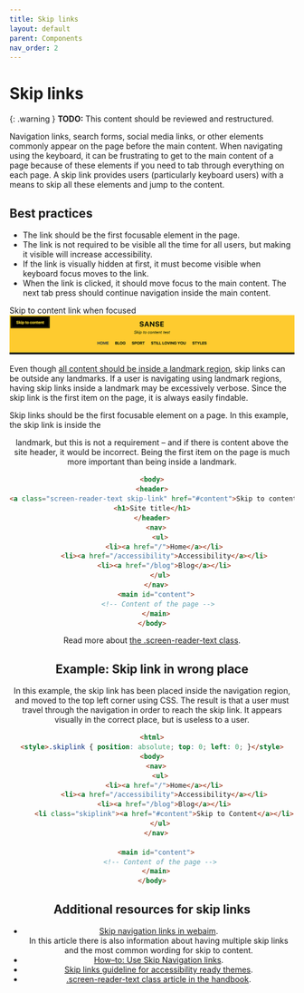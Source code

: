 ```yaml
---
title: Skip links
layout: default
parent: Components
nav_order: 2
---
```


# Skip links

{: .warning }
**TODO:**
This content should be reviewed and restructured.

Navigation links, search forms, social media links, or other elements commonly appear on the page before the main content. When navigating using the keyboard, it can be frustrating to get to the main content of a page because of these elements if you need to tab through everything on each page. A skip link provides users (particularly keyboard users) with a means to skip all these elements and jump to the content.

## Best practices

- The link should be the first focusable element in the page.
- The link is not required to be visible all the time for all users, but making it visible will increase accessibility.
- If the link is visually hidden at first, it must become visible when keyboard focus moves to the link.
- When the link is clicked, it should move focus to the main content. The next tab press should continue navigation inside the main content.

Skip to content link when focused
![Skip to content link](/assets/images/skip-link.png)

Even though [all content should be inside a landmark region](https://make.wordpress.org/accessibility/handbook/best-practices/markup/aria-landmarks/), skip links can be outside any landmarks. If a user is navigating using landmark regions, having skip links inside a landmark may be excessively verbose. Since the skip link is the first item on the page, it is always easily findable.

Skip links should be the first focusable element on a page. In this example, the skip link is inside the <header> landmark, but this is not a requirement – and if there is content above the site header, it would be incorrect. Being the first item on the page is much more important than being inside a landmark.

```html
<body>
<header>
<a class="screen-reader-text skip-link" href="#content">Skip to content</a>
<h1>Site title</h1>
</header>
  <nav>
    <ul>
      <li><a href="/">Home</a></li>
      <li><a href="/accessibility">Accessibility</a></li>
      <li><a href="/blog">Blog</a></li>
    </ul>
  </nav>
  <main id="content">
    <!-- Content of the page --> 
  </main>
</body>
```

Read more about [the .screen-reader-text class](https://make.wordpress.org/accessibility/handbook/best-practices/markup/the-css-class-screen-reader-text/).

## Example: Skip link in wrong place

In this example, the skip link has been placed inside the navigation region, and moved to the top left corner using CSS. The result is that a user must travel through the navigation in order to reach the skip link. It appears visually in the correct place, but is useless to a user.

```html
<html>
<style>.skiplink { position: absolute; top: 0; left: 0; }</style>
<body>
  <nav>
    <ul>
      <li><a href="/">Home</a></li>
      <li><a href="/accessibility">Accessibility</a></li>
      <li><a href="/blog">Blog</a></li>
      <li class="skiplink"><a href="#content">Skip to Content</a></li>
    </ul>
  </nav>

  <main id="content">
    <!-- Content of the page -->
  </main>
</body>
```

## Additional resources for skip links

- [Skip navigation links in webaim](https://webaim.org/techniques/skipnav/).  
  In this article there is also information about having multiple skip links and the most common wording for skip to content.
- [How–to: Use Skip Navigation links](https://www.a11yproject.com/posts/2013-05-11-skip-nav-links/).
- [Skip links guideline for accessibility ready themes](https://make.wordpress.org/themes/handbook/review/accessibility/required/#skip-links%E2%80%9D).
- [.screen-reader-text class article in the handbook](https://make.wordpress.org/accessibility/handbook/best-practices/markup/the-css-class-screen-reader-text/).
